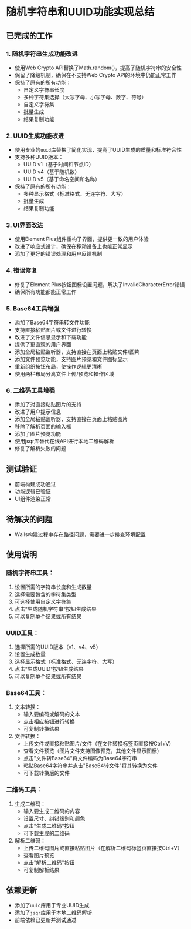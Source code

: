 # 随机字符串和UUID功能实现总结

## 已完成的工作

### 1. 随机字符串生成功能改进
- 使用Web Crypto API替换了Math.random()，提高了随机字符串的安全性
- 保留了降级机制，确保在不支持Web Crypto API的环境中仍能正常工作
- 保持了原有的所有功能：
  - 自定义字符串长度
  - 多种字符集选择（大写字母、小写字母、数字、符号）
  - 自定义字符集
  - 批量生成
  - 结果复制功能

### 2. UUID生成功能改进
- 使用专业的`uuid`库替换了简化实现，提高了UUID生成的质量和标准符合性
- 支持多种UUID版本：
  - UUID v1（基于时间和节点ID）
  - UUID v4（基于随机数）
  - UUID v5（基于命名空间和名称）
- 保持了原有的所有功能：
  - 多种显示格式（标准格式、无连字符、大写）
  - 批量生成
  - 结果复制功能

### 3. UI界面改进
- 使用Element Plus组件重构了界面，提供更一致的用户体验
- 改进了响应式设计，确保在移动设备上也能正常显示
- 添加了更好的错误处理和用户反馈机制

### 4. 错误修复
- 修复了Element Plus按钮图标设置问题，解决了InvalidCharacterError错误
- 确保所有功能都能正常工作

### 5. Base64工具增强
- 添加了Base64字符串转文件功能
- 支持直接粘贴图片或文件进行转换
- 改进了文件信息显示和下载功能
- 提供了更直观的用户界面
- 添加全局粘贴监听器，支持直接在页面上粘贴文件/图片
- 添加文件预览功能，支持图片预览和文件图标显示
- 重新组织按钮布局，使操作逻辑更清晰
- 使用两栏布局分离文件上传/预览和操作区域

### 6. 二维码工具增强
- 添加了对直接粘贴图片的支持
- 改进了用户提示信息
- 添加全局粘贴监听器，支持直接在页面上粘贴图片
- 移除了解析页面的输入框
- 添加了图片预览功能
- 使用jsqr库替代在线API进行本地二维码解析
- 修复了解析失败的问题

## 测试验证
- 前端构建成功通过
- 功能逻辑已验证
- UI组件渲染正常

## 待解决的问题
- Wails构建过程中存在路径问题，需要进一步排查环境配置

## 使用说明

### 随机字符串工具：
1. 设置所需的字符串长度和生成数量
2. 选择需要包含的字符集类型
3. 可选择使用自定义字符集
4. 点击"生成随机字符串"按钮生成结果
5. 可以复制单个结果或所有结果

### UUID工具：
1. 选择所需的UUID版本（v1、v4、v5）
2. 设置生成数量
3. 选择显示格式（标准格式、无连字符、大写）
4. 点击"生成UUID"按钮生成结果
5. 可以复制单个结果或所有结果

### Base64工具：
1. 文本转换：
   - 输入要编码或解码的文本
   - 点击相应按钮进行转换
   - 可复制转换结果
2. 文件转换：
   - 上传文件或直接粘贴图片/文件（在文件转换标签页直接按Ctrl+V）
   - 查看文件预览（图片文件支持图像预览，其他文件显示图标）
   - 点击"文件转Base64"将文件编码为Base64字符串
   - 粘贴Base64字符串并点击"Base64转文件"将其转换为文件
   - 可下载转换后的文件

### 二维码工具：
1. 生成二维码：
   - 输入要生成二维码的内容
   - 设置尺寸、纠错级别和颜色
   - 点击"生成二维码"按钮
   - 可下载生成的二维码
2. 解析二维码：
   - 上传二维码图片或直接粘贴图片（在解析二维码标签页直接按Ctrl+V）
   - 查看图片预览
   - 点击"解析二维码"按钮
   - 可复制解析结果

## 依赖更新
- 添加了`uuid`库用于专业UUID生成
- 添加了`jsqr`库用于本地二维码解析
- 前端依赖已更新并测试通过